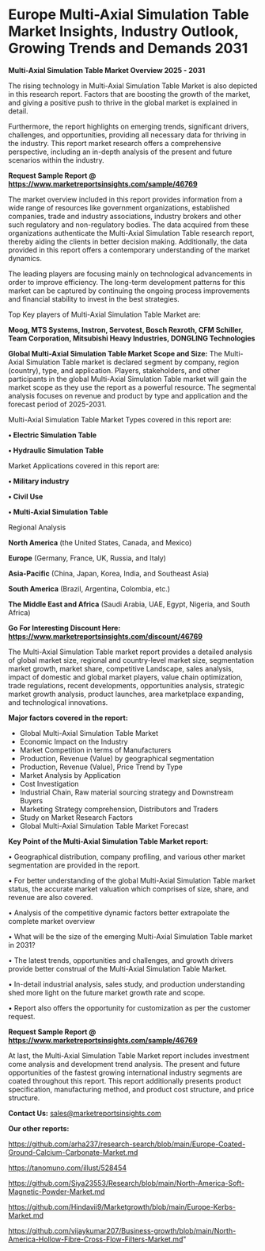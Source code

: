 # Europe Multi-Axial Simulation Table Market Insights, Industry Outlook, Growing Trends and Demands 2031

<Strong> Multi-Axial Simulation Table Market Overview 2025 - 2031</strong>

The rising technology in Multi-Axial Simulation Table Market is also depicted in this research report. Factors that are boosting the growth of the market, and giving a positive push to thrive in the global market is explained in detail.

Furthermore, the report highlights on emerging trends, significant drivers, challenges, and opportunities, providing all necessary data for thriving in the industry. This report market research offers a comprehensive perspective, including an in-depth analysis of the present and future scenarios within the industry.

<strong>Request Sample Report @ <a href=https://www.marketreportsinsights.com/sample/46769>https://www.marketreportsinsights.com/sample/46769</a></strong>

The market overview included in this report provides information from a wide range of resources like government organizations, established companies, trade and industry associations, industry brokers and other such regulatory and non-regulatory bodies. The data acquired from these organizations authenticate the Multi-Axial Simulation Table research report, thereby aiding the clients in better decision making. Additionally, the data provided in this report offers a contemporary understanding of the market dynamics.

The leading players are focusing mainly on technological advancements in order to improve efficiency. The long-term development patterns for this market can be captured by continuing the ongoing process improvements and financial stability to invest in the best strategies.

Top Key players of Multi-Axial Simulation Table Market are:

<strong>Moog, MTS Systems, Instron, Servotest, Bosch Rexroth, CFM Schiller, Team Corporation, Mitsubishi Heavy Industries, DONGLING Technologies</strong>

<strong><b>Global Multi-Axial Simulation Table Market Scope and Size:</b></strong>
The Multi-Axial Simulation Table market is declared segment by company, region (country), type, and application. Players, stakeholders, and other participants in the global Multi-Axial Simulation Table market will gain the market scope as they use the report as a powerful resource. The segmental analysis focuses on revenue and product by type and application and the forecast period of 2025-2031.

Multi-Axial Simulation Table Market Types covered in this report are:

<strong>•  Electric Simulation Table

•  Hydraulic Simulation Table</strong>

Market Applications covered in this report are:

<strong>•  Military industry

•  Civil Use

•  Multi-Axial Simulation Table</strong> 

Regional Analysis

<strong>North America</strong> (the United States, Canada, and Mexico)

<strong>Europe</strong> (Germany, France, UK, Russia, and Italy)

<strong>Asia-Pacific</strong> (China, Japan, Korea, India, and Southeast Asia)

<strong>South America</strong> (Brazil, Argentina, Colombia, etc.)

<strong>The Middle East and Africa</strong> (Saudi Arabia, UAE, Egypt, Nigeria, and South Africa)

<strong>Go For Interesting Discount Here: <a href=https://www.marketreportsinsights.com/discount/46769>https://www.marketreportsinsights.com/discount/46769</a></strong>

The Multi-Axial Simulation Table market report provides a detailed analysis of global market size, regional and country-level market size, segmentation market growth, market share, competitive Landscape, sales analysis, impact of domestic and global market players, value chain optimization, trade regulations, recent developments, opportunities analysis, strategic market growth analysis, product launches, area marketplace expanding, and technological innovations.

<strong><b>Major factors covered in the report:</b></strong>
<ul>
  <li>Global Multi-Axial Simulation Table Market </li>
  <li>Economic Impact on the Industry</li>
  <li>Market Competition in terms of Manufacturers</li>
  <li>Production, Revenue (Value) by geographical segmentation</li>
  <li>Production, Revenue (Value), Price Trend by Type</li>
  <li>Market Analysis by Application</li>
  <li>Cost Investigation</li>
  <li>Industrial Chain, Raw material sourcing strategy and Downstream Buyers</li>
  <li>Marketing Strategy comprehension, Distributors and Traders</li>
  <li>Study on Market Research Factors</li>
  <li>Global Multi-Axial Simulation Table Market Forecast</li>
</ul>

<strong><b>Key Point of the Multi-Axial Simulation Table Market report:</b></strong>

• Geographical distribution, company profiling, and various other market segmentation are provided in the report.

• For better understanding of the global Multi-Axial Simulation Table market status, the accurate market valuation which comprises of size, share, and revenue are also covered.

• Analysis of the competitive dynamic factors better extrapolate the complete market overview

• What will be the size of the emerging Multi-Axial Simulation Table market in 2031?

• The latest trends, opportunities and challenges, and growth drivers provide better construal of the Multi-Axial Simulation Table Market.

• In-detail industrial analysis, sales study, and production understanding shed more light on the future market growth rate and scope.

• Report also offers the opportunity for customization as per the customer request.

<strong>Request Sample Report @ <a href=https://www.marketreportsinsights.com/sample/46769>https://www.marketreportsinsights.com/sample/46769</a></strong>

At last, the Multi-Axial Simulation Table Market report includes investment come analysis and development trend analysis. The present and future opportunities of the fastest growing international industry segments are coated throughout this report. This report additionally presents product specification, manufacturing method, and product cost structure, and price structure.

<strong>Contact Us:</strong>
sales@marketreportsinsights.com

<strong>Our other reports:</strong>

<a href=https://github.com/arha237/research-search/blob/main/Europe-Coated-Ground-Calcium-Carbonate-Market.md>https://github.com/arha237/research-search/blob/main/Europe-Coated-Ground-Calcium-Carbonate-Market.md</a>

<a href=https://tanomuno.com/illust/528454>https://tanomuno.com/illust/528454</a>

<a href=https://github.com/Siya23553/Research/blob/main/North-America-Soft-Magnetic-Powder-Market.md>https://github.com/Siya23553/Research/blob/main/North-America-Soft-Magnetic-Powder-Market.md</a>

<a href=https://github.com/Hindavii9/Marketgrowth/blob/main/Europe-Kerbs-Market.md>https://github.com/Hindavii9/Marketgrowth/blob/main/Europe-Kerbs-Market.md</a>

<a href=https://github.com/vijaykumar207/Business-growth/blob/main/North-America-Hollow-Fibre-Cross-Flow-Filters-Market.md>https://github.com/vijaykumar207/Business-growth/blob/main/North-America-Hollow-Fibre-Cross-Flow-Filters-Market.md</a>"
